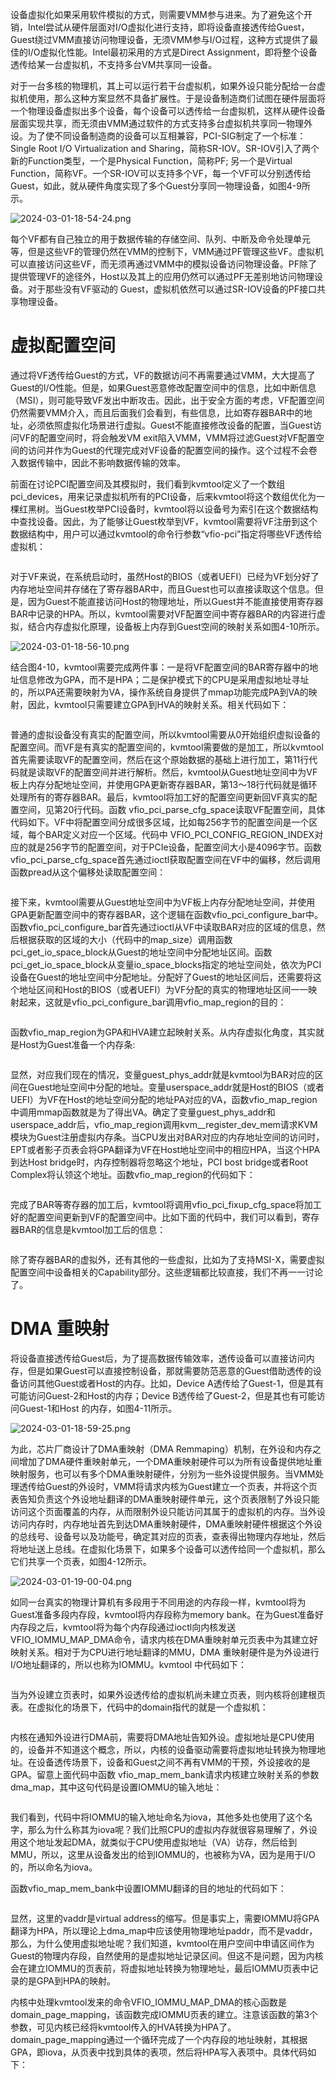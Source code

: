设备虚拟化如果采用软件模拟的方式，则需要VMM参与进来。为了避免这个开销，Intel尝试从硬件层面对I/O虚拟化进行支持，即将设备直接透传给Guest，Guest绕过VMM直接访问物理设备，无须VMM参与I/O过程，这种方式提供了最佳的I/O虚拟化性能。Intel最初采用的方式是Direct Assignment，即将整个设备透传给某一台虚拟机，不支持多台VM共享同一设备。

对于一台多核的物理机，其上可以运行若干台虚拟机，如果外设只能分配给一台虚拟机使用，那么这种方案显然不具备扩展性。于是设备制造商们试图在硬件层面将一个物理设备虚拟出多个设备，每个设备可以透传给一台虚拟机，这样从硬件设备层面实现共享，而无须由VMM通过软件的方式支持多台虚拟机共享同一物理外设。为了使不同设备制造商的设备可以互相兼容，PCI-SIG制定了一个标准：Single Root I/O Virtualization and Sharing，简称SR-IOV。SR-IOV引入了两个新的Function类型，一个是Physical Function，简称PF; 另一个是Virtual Function，简称VF。一个SR-IOV可以支持多个VF，每一个VF可以分别透传给Guest，如此，就从硬件角度实现了多个Guest分享同一物理设备，如图4-9所示。

![2024-03-01-18-54-24.png](./images/2024-03-01-18-54-24.png)

每个VF都有自己独立的用于数据传输的存储空间、队列、中断及命令处理单元等，但是这些VF的管理仍然在VMM的控制下，VMM通过PF管理这些VF。虚拟机可以直接访问这些VF，而无须再通过VMM中的模拟设备访问物理设备。PF除了提供管理VF的途径外，Host以及其上的应用仍然可以通过PF无差别地访问物理设备。对于那些没有VF驱动的 Guest，虚拟机依然可以通过SR-IOV设备的PF接口共享物理设备。

# 虚拟配置空间

通过将VF透传给Guest的方式，VF的数据访问不再需要通过VMM，大大提高了Guest的I/O性能。但是，如果Guest恶意修改配置空间中的信息，比如中断信息（MSI），则可能导致VF发出中断攻击。因此，出于安全方面的考虑，VF配置空间仍然需要VMM介入，而且后面我们会看到，有些信息，比如寄存器BAR中的地址，必须依照虚拟化场景进行虚拟。Guest不能直接修改设备的配置，当Guest访问VF的配置空间时，将会触发VM exit陷入VMM，VMM将过滤Guest对VF配置空间的访问并作为Guest的代理完成对VF设备的配置空间的操作。这个过程不会卷入数据传输中，因此不影响数据传输的效率。

前面在讨论PCI配置空间及其模拟时，我们看到kvmtool定义了一个数组pci_devices，用来记录虚拟机所有的PCI设备，后来kvmtool将这个数组优化为一棵红黑树。当Guest枚举PCI设备时，kvmtool将以设备号为索引在这个数据结构中查找设备。因此，为了能够让Guest枚举到VF，kvmtool需要将VF注册到这个数据结构中，用户可以通过kvmtool的命令行参数“vfio-pci”指定将哪些VF透传给虚拟机：

```cpp

```

对于VF来说，在系统启动时，虽然Host的BIOS（或者UEFI）已经为VF划分好了内存地址空间并存储在了寄存器BAR中，而且Guest也可以直接读取这个信息。但是，因为Guest不能直接访问Host的物理地址，所以Guest并不能直接使用寄存器BAR中记录的HPA。所以，kvmtool需要对VF配置空间中寄存器BAR的内容进行虚拟，结合内存虚拟化原理，设备板上内存到Guest空间的映射关系如图4-10所示。

![2024-03-01-18-56-10.png](./images/2024-03-01-18-56-10.png)

结合图4-10，kvmtool需要完成两件事：一是将VF配置空间的BAR寄存器中的地址信息修改为GPA，而不是HPA；二是保护模式下的CPU是采用虚拟地址寻址的，所以PA还需要映射为VA，操作系统自身提供了mmap功能完成PA到VA的映射，因此，kvmtool只需要建立GPA到HVA的映射关系。相关代码如下：

```cpp

```

普通的虚拟设备没有真实的配置空间，所以kvmtool需要从0开始组织虚拟设备的配置空间。而VF是有真实的配置空间的，kvmtool需要做的是加工，所以kvmtool首先需要读取VF的配置空间，然后在这个原始数据的基础上进行加工，第11行代码就是读取VF的配置空间并进行解析。然后，kvmtool从Guest地址空间中为VF板上内存分配地址空间，并使用GPA更新寄存器BAR，第13～18行代码就是循环处理所有的寄存器BAR。最后，kvmtool将加工好的配置空间更新回VF真实的配置空间，见第20行代码。函数 vfio_pci_parse_cfg_space读取VF配置空间，具体代码如下。VF中将配置空间分成很多区域，比如每256字节的配置空间是一个区域，每个BAR定义对应一个区域。代码中 VFIO_PCI_CONFIG_REGION_INDEX对应的就是256字节的配置空间，对于PCIe设备，配置空间大小是4096字节。函数vfio_pci_parse_cfg_space首先通过ioctl获取配置空间在VF中的偏移，然后调用函数pread从这个偏移处读取配置空间：

```cpp

```

接下来，kvmtool需要从Guest地址空间中为VF板上内存分配地址空间，并使用GPA更新配置空间中的寄存器BAR，这个逻辑在函数vfio_pci_configure_bar中。函数vfio_pci_configure_bar首先通过ioctl从VF中读取BAR对应的区域的信息，然后根据获取的区域的大小（代码中的map_size）调用函数pci_get_io_space_block从Guest的地址空间中分配地址区间。函数pci_get_io_space_block从变量io_space_blocks指定的地址空间处，依次为PCI设备在Guest的地址空间中分配地址。分配好了Guest的地址区间后，还需要将这个地址区间和Host的BIOS（或者UEFI）为VF分配的真实的物理地址区间一一映射起来，这就是vfio_pci_configure_bar调用vfio_map_region的目的：

```cpp

```

函数vfio_map_region为GPA和HVA建立起映射关系。从内存虚拟化角度，其实就是Host为Guest准备一个内存条:

```cpp

```

显然，对应我们现在的情况，变量guest_phys_addr就是kvmtool为BAR对应的区间在Guest地址空间中分配的地址。变量userspace_addr就是Host的BIOS（或者UEFI）为VF在Host的地址空间分配的地址PA对应的VA，函数vfio_map_region中调用mmap函数就是为了得出VA。确定了变量guest_phys_addr和userspace_addr后，vfio_map_region调用kvm__register_dev_mem请求KVM模块为Guest注册虚拟内存条。当CPU发出对BAR对应的内存地址空间的访问时，EPT或者影子页表会将GPA翻译为VF在Host地址空间中的相应HPA，当这个HPA到达Host bridge时，内存控制器将忽略这个地址，PCI bost bridge或者Root Complex将认领这个地址。函数vfio_map_region的代码如下：

```cpp

```

完成了BAR等寄存器的加工后，kvmtool将调用vfio_pci_fixup_cfg_space将加工好的配置空间更新到VF的配置空间中。比如下面的代码中，我们可以看到，寄存器BAR的信息是kvmtool加工后的信息：

```cpp

```

除了寄存器BAR的虚拟外，还有其他的一些虚拟，比如为了支持MSI-X，需要虚拟配置空间中设备相关的Capability部分。这些逻辑都比较直接，我们不再一一讨论了。

# DMA 重映射

将设备直接透传给Guest后，为了提高数据传输效率，透传设备可以直接访问内存，但是如果Guest可以直接控制设备，那就需要防范恶意的Guest借助透传的设备访问其他Guest或者Host的内存。比如，Device A透传给了Guest-1，但是其有可能访问Guest-2和Host的内存；Device B透传给了Guest-2，但是其也有可能访问Guest-1和Host 的内存，如图4-11所示。

![2024-03-01-18-59-25.png](./images/2024-03-01-18-59-25.png)

为此，芯片厂商设计了DMA重映射（DMA Remmaping）机制，在外设和内存之间增加了DMA硬件重映射单元，一个DMA重映射硬件可以为所有设备提供地址重映射服务，也可以有多个DMA重映射硬件，分别为一些外设提供服务。当VMM处理透传给Guest的外设时，VMM将请求内核为Guest建立一个页表，并将这个页表告知负责这个外设地址翻译的DMA重映射硬件单元，这个页表限制了外设只能访问这个页面覆盖的内存，从而限制外设只能访问其属于的虚拟机的内存。当外设访问内存时，内存地址首先到达DMA重映射硬件，DMA重映射硬件根据这个外设的总线号、设备号以及功能号，确定其对应的页表，查表得出物理内存地址，然后将地址送上总线。在虚拟化场景下，如果多个设备可以透传给同一个虚拟机，那么它们共享一个页表，如图4-12所示。

![2024-03-01-19-00-04.png](./images/2024-03-01-19-00-04.png)

如同一台真实的物理计算机有多段用于不同用途的内存段一样，kvmtool将为Guest准备多段内存段，kvmtool将内存段称为memory bank。在为Guest准备好内存段之后，kvmtool将为每个内存段通过ioctl向内核发送VFIO_IOMMU_MAP_DMA命令，请求内核在DMA重映射单元页表中为其建立好映射关系。相对于为CPU进行地址翻译的MMU，DMA 重映射硬件是为外设进行I/O地址翻译的，所以也称为IOMMU。kvmtool 中代码如下：

```cpp

```

当为外设建立页表时，如果外设透传给的虚拟机尚未建立页表，则内核将创建根页表。在虚拟化的场景下，代码中的domain指代的就是一个虚拟机：

```cpp

```

内核在通知外设进行DMA前，需要将DMA地址告知外设。虚拟地址是CPU使用的，设备并不知道这个概念，所以，内核的设备驱动需要将虚拟地址转换为物理地址。在设备透传场景下，设备和Guest之间不再有VMM的干预，外设接收的是GPA。留意上面代码中函数 vfio_map_mem_bank请求内核建立映射关系的参数dma_map，其中这句代码是设置IOMMU的输入地址：

```cpp

```

我们看到，代码中将IOMMU的输入地址命名为iova，其他多处也使用了这个名字，那么为什么称其为iova呢？我们比照CPU的虚拟内存就很容易理解了，外设用这个地址发起DMA，就类似于CPU使用虚拟地址（VA）访存，然后给到MMU，所以，这里从设备发出的给到IOMMU的，也被称为VA，因为是用于I/O的，所以命名为iova。

函数vfio_map_mem_bank中设置IOMMU翻译的目的地址的代码如下：

```cpp

```

显然，这里的vaddr是virtual address的缩写。但是事实上，需要IOMMU将GPA翻译为HPA，所以理论上dma_map中应该使用物理地址paddr，而不是vaddr，那么，为什么使用虚拟地址呢？我们知道，kvmtool在用户空间中申请区间作为Guest的物理内存段，自然使用的是虚拟地址记录区间。但这不是问题，因为内核会在建立IOMMU的页表前，将虚拟地址转换为物理地址，最后IOMMU页表中记录的是GPA到HPA的映射。

内核中处理kvmtool发来的命令VFIO_IOMMU_MAP_DMA的核心函数是 domain_page_mapping，该函数完成IOMMU页表的建立。注意该函数的第3个参数，可见内核已经将kvmtool传入的HVA转换为HPA了。domain_page_mapping通过一个循环完成了一个内存段的地址映射，其根据GPA，即iova，从页表中找到具体的表项，然后将HPA写入表项中。具体代码如下：

```cpp

```

